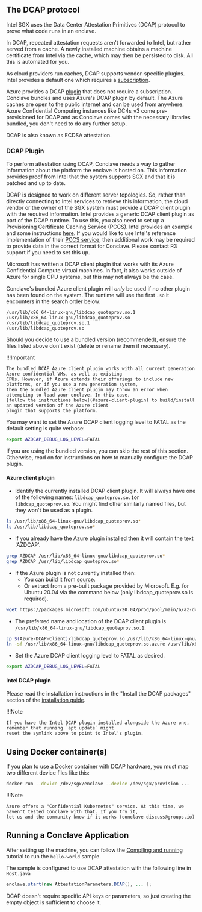 ## The DCAP protocol

Intel SGX uses the Data Center Attestation Primitives (DCAP) protocol to prove what code runs in an enclave.

In DCAP, repeated attestation requests aren't forwarded to Intel, but rather served from a cache. A newly installed
machine obtains a machine certificate from Intel via the cache, which may then be persisted to disk. All this is
automated for you.

As cloud providers run caches, DCAP supports vendor-specific plugins. Intel provides a default one
which requires a [subscription](https://api.portal.trustedservices.intel.com/provisioning-certification).

Azure provides a DCAP [plugin](https://github.com/microsoft/Azure-DCAP-Client) that does not require a subscription. 
Conclave bundles and uses Azure's DCAP plugin by default. The Azure caches are open to the public internet and can 
be used from anywhere. Azure Confidential Computing instances like DC4s_v3 come pre-provisioned for DCAP and as Conclave
comes with the necessary libraries bundled, you don't need to do any further setup.

DCAP is also known as ECDSA attestation.

### DCAP Plugin
To perform attestation using DCAP, Conclave needs a way to gather information about the platform the enclave is 
hosted on. This information provides proof from Intel that the system supports SGX and that it is patched and up to 
date.

DCAP is designed to work on different server topologies. So, rather than directly connecting to Intel services to 
retrieve this information, the cloud vendor or the owner of the SGX system must provide a DCAP client plugin with 
the required information. Intel provides a generic DCAP client plugin as part of the DCAP runtime. To use this, you 
also need to set up a Provisioning Certificate Caching Service (PCCS). Intel provides an example and some 
instructions [here](https://github.com/intel/SGXDataCenterAttestationPrimitives/blob/master/QuoteGeneration/pccs/README.md). 
If you would like to use Intel's reference implementation of their [PCCS service](https://github.com/intel/SGXDataCenterAttestationPrimitives/blob/master/QuoteGeneration/pccs), 
then additional work may be required to provide data in the correct format for Conclave. Please contact R3 support 
if you need to set this up.

Microsoft has written a DCAP client plugin that works with its Azure Confidential Compute virtual machines. In fact, 
it also works outside of Azure for single CPU systems, but this may not always be the case.

Conclave's bundled Azure client plugin will *only* be used if no other plugin has been found on the system. The 
runtime will use the first `.so` it encounters in the search order below:

```
/usr/lib/x86_64-linux-gnu/libdcap_quoteprov.so.1
/usr/lib/x86_64-linux-gnu/libdcap_quoteprov.so
/usr/lib/libdcap_quoteprov.so.1
/usr/lib/libdcap_quoteprov.so
```
Should you decide to use a bundled version (recommended), ensure the files listed above don't exist (delete or rename
them if necessary).

!!!Important

    The bundled DCAP Azure client plugin works with all current generation Azure confidential VMs, as well as existing
    CPUs. However, if Azure extends their offerings to include new platforms, or if you use a new generation system, 
    then the bundled Azure client plugin may throw an error when attempting to load your enclave. In this case,
    [follow the instructions below](#azure-client-plugin) to build/install an updated version of the Azure client 
    plugin that supports the platform.

You may want to set the Azure DCAP client logging level to FATAL as the default setting is quite verbose:
```sh
export AZDCAP_DEBUG_LOG_LEVEL=FATAL
```

If you are using the bundled version, you can skip the rest of this section. Otherwise, read on for instructions on 
how to manually configure the DCAP plugin.

#### Azure client plugin

* Identify the currently installed DCAP client plugin. It will always have one of the following names: `libdcap_quoteprov.so.1`or `libdcap_quoteprov.so`. You might find other similarly named files, but they won't be used as a plugin.
```sh
ls /usr/lib/x86_64-linux-gnu/libdcap_quoteprov.so*
ls /usr/lib/libdcap_quoteprov.so*
```

* If you already have the Azure plugin installed then it will contain the text 'AZDCAP'.
```sh
grep AZDCAP /usr/lib/x86_64-linux-gnu/libdcap_quoteprov.so*
grep AZDCAP /usr/lib/libdcap_quoteprov.so*
```
* If the Azure plugin is not currently installed then:
    * You can build it from [source](https://github.com/microsoft/Azure-DCAP-Client).
    * Or extract from a pre-built package provided by Microsoft. E.g. for Ubuntu 20.04 via the command below (only libdcap_quoteprov.so is required).
```sh
wget https://packages.microsoft.com/ubuntu/20.04/prod/pool/main/a/az-dcap-client/az-dcap-client_1.11.2_amd64.deb && ar x az-dcap-client_1.11.2_amd64.deb data.tar.xz && tar xvJf data.tar.xz --transform='s/.*\///' ./usr/lib/libdcap_quoteprov.so && rm az-dcap-client_1.11.2_amd64.deb data.tar.xz
```
* The preferred name and location of the DCAP client plugin is `/usr/lib/x86_64-linux-gnu/libdcap_quoteprov.so.1`.
```sh
cp $(Azure-DCAP-Client)/libdcap_quoteprov.so /usr/lib/x86_64-linux-gnu/libdcap_quoteprov.so.azure
ln -sf /usr/lib/x86_64-linux-gnu/libdcap_quoteprov.so.azure /usr/lib/x86_64-linux-gnu/libdcap_quoteprov.so.1
```
* Set the Azure DCAP client logging level to FATAL as desired.
```sh
export AZDCAP_DEBUG_LOG_LEVEL=FATAL
```
#### Intel DCAP plugin
Please read the installation instructions in the "Install the DCAP packages" section of the [installation guide](https://download.01.org/intel-sgx/sgx-dcap/1.8/linux/docs/Intel_SGX_DCAP_Linux_SW_Installation_Guide.pdf).

!!!Note

    If you have the Intel DCAP plugin installed alongside the Azure one, remember that running `apt update` might 
    reset the symlink above to point to Intel's plugin.

## Using Docker container(s)
If you plan to use a Docker container with DCAP hardware, you must map two different device files like this:

```sh
docker run --device /dev/sgx/enclave --device /dev/sgx/provision ...
```

!!!Note

    Azure offers a "Confidential Kubernetes" service. At this time, we haven't tested Conclave with that. If you try it,
    let us and the community know if it works (conclave-discuss@groups.io)

## Running a Conclave Application
After setting up the machine, you can follow the [Compiling and running](running-hello-world.md) tutorial to run the `hello-world` sample.

The sample is configured to use DCAP attestation with the
following line in `Host.java`
```java
enclave.start(new AttestationParameters.DCAP(), ... );
```

DCAP doesn't require specific API keys or parameters, so just creating the empty object is sufficient to choose it.
